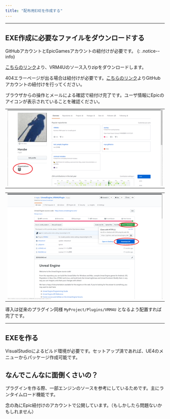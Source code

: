 ```yaml
---
title: "配布用EXEを作成する"
---
```


----

## EXE作成に必要なファイルをダウンロードする

GitHubアカウントとEpicGamesアカウントの紐付けが必要です。
{: .notice--info}

[こちらのリンク](https://github.com/ruyo/UnrealEngine_VRM4UPlugin)より、VRM4Uのソース入りzipをダウンロードします。

404エラーページが出る場合は紐付けが必要です。[こちらのリンク](https://www.unrealengine.com/ja/blog/updated-authentication-process-for-connecting-epic-github-accounts)よりGitHubアカウントの紐付けを行ってください。

ブラウザからの操作とメールによる確認で紐付け完了です。ユーザ情報にEpicのアイコンが表示されていることを確認ください。

||
|-|
|[![](./assets/images/small/03e_con.png)](../assets/images/03e_con.png)|


||
|-|
|[![](./assets/images/small/03e_exe.png)](../assets/images/03e_exe.png)|



導入は従来のプラグイン同様 `MyProject/Plugins/VRM4U` となるよう配置すれば完了です。

----
## EXEを作る

VisualStudioによるビルド環境が必要です。セットアップ済であれば、UE4のメニューからパッケージ作成可能です。

## なんでこんなに面倒くさいの？

プラグインを作る際、一部エンジンのソースを参考にしているためです。主にランタイムロード機能です。

念の為にEpic紐付けのアカウントで公開しています。（もしかしたら問題ないかもしれません）

